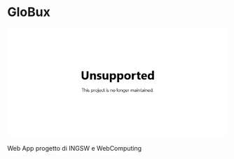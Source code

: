 # GloBux

![](https://github.com/aleff-github/GloBux/blob/main/Unsupported.png?raw=true)

Web App progetto di INGSW e WebComputing
